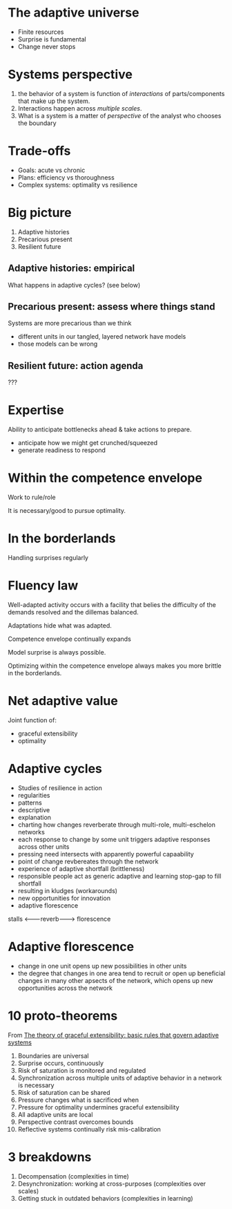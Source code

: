 # The adaptive universe
- Finite resources
- Surprise is fundamental
- Change never stops

# Systems perspective

1. the behavior of a system is function of *interactions* of parts/components that make up the system.
2. Interactions happen across *multiple scales*. 
3. What is a system is a matter of *perspective* of the analyst who chooses the boundary

# Trade-offs

* Goals: acute vs chronic
* Plans: efficiency vs thoroughness
* Complex systems: optimality vs resilience

# Big picture

1. Adaptive histories
2. Precarious present
3. Resilient future

## Adaptive histories: empirical

What happens in adaptive cycles? (see below)

## Precarious present: assess where things stand

Systems are more precarious than we think
- different units in our tangled, layered network have models
- those models can be wrong

## Resilient future: action agenda

???


# Expertise

Ability to anticipate bottlenecks ahead & take actions to prepare.

- anticipate how we might get crunched/squeezed
- generate readiness to respond

# Within the competence envelope

Work to rule/role

It is necessary/good to pursue optimality.

# In the borderlands

Handling surprises regularly


# Fluency law

Well-adapted activity occurs with a facility that belies the difficulty of the
demands resolved and the dillemas balanced.

Adaptations hide what was adapted.

Competence envelope continually expands

Model surprise is always possible.

Optimizing within the competence envelope always makes you more brittle in the
borderlands.

# Net adaptive value

Joint function of:
- graceful extensibility
- optimality

# Adaptive cycles

- Studies of resilience in action
- regularities
- patterns
- descriptive
- explanation
- charting how changes reverberate through multi-role, multi-eschelon networks
- each response to change by some unit triggers adaptive responses across other
  units
- pressing need intersects with apparently powerful capaability
- point of change revbereates through the network
- experience of adaptive shortfall (brittleness)
- responsible people act as generic adaptive and learning stop-gap to fill
  shortfall
- resulting in kludges (workarounds)
- new opportunities for innovation
- adaptive florescence

 stalls <---reverb---> florescence


# Adaptive florescence
- change in one unit opens up new possibilities in other units
- the degree that changes in one area tend to recruit or open up beneficial
  changes in many other apsects of the network, which opens up new
  opportunities across the network


# 10 proto-theorems

From [The theory of graceful extensibility: basic rules that govern adaptive systems]

1. Boundaries are universal
2. Surprise occurs, continuously
3. Risk of saturation is monitored and regulated
4. Synchronization across multiple units of adaptive behavior in a network is necessary
5. Risk of saturation can be shared
6. Pressure changes what is sacrificed when
7. Pressure for optimality undermines graceful extensibility
8. All adaptive units are local
9. Perspective contrast overcomes bounds
10. Reflective systems continually risk mis-calibration

[The theory of graceful extensibility: basic rules that govern adaptive systems]: https://link.springer.com/article/10.1007%2Fs10669-018-9708-3


# 3 breakdowns

1. Decompensation (complexities in time)
2. Desynchronization: working at cross-purposes (complexities over scales)
3. Getting stuck in outdated behaviors (complexities in learning)



